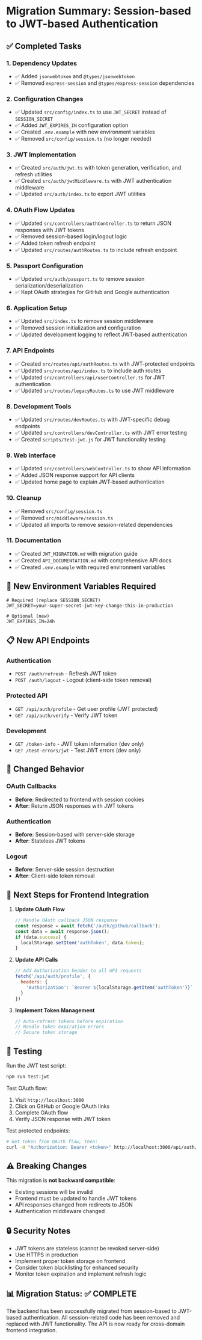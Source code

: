 # Migration Summary: Session-based to JWT-based Authentication

## ✅ Completed Tasks

### 1. **Dependency Updates**
- ✅ Added `jsonwebtoken` and `@types/jsonwebtoken`
- ✅ Removed `express-session` and `@types/express-session` dependencies

### 2. **Configuration Changes**
- ✅ Updated `src/config/index.ts` to use `JWT_SECRET` instead of `SESSION_SECRET`
- ✅ Added `JWT_EXPIRES_IN` configuration option
- ✅ Created `.env.example` with new environment variables
- ✅ Removed `src/config/session.ts` (no longer needed)

### 3. **JWT Implementation**
- ✅ Created `src/auth/jwt.ts` with token generation, verification, and refresh utilities
- ✅ Created `src/auth/jwtMiddleware.ts` with JWT authentication middleware
- ✅ Updated `src/auth/index.ts` to export JWT utilities

### 4. **OAuth Flow Updates**
- ✅ Updated `src/controllers/authController.ts` to return JSON responses with JWT tokens
- ✅ Removed session-based login/logout logic
- ✅ Added token refresh endpoint
- ✅ Updated `src/routes/authRoutes.ts` to include refresh endpoint

### 5. **Passport Configuration**
- ✅ Updated `src/auth/passport.ts` to remove session serialization/deserialization
- ✅ Kept OAuth strategies for GitHub and Google authentication

### 6. **Application Setup**
- ✅ Updated `src/index.ts` to remove session middleware
- ✅ Removed session initialization and configuration
- ✅ Updated development logging to reflect JWT-based authentication

### 7. **API Endpoints**
- ✅ Created `src/routes/api/authRoutes.ts` with JWT-protected endpoints
- ✅ Updated `src/routes/api/index.ts` to include auth routes
- ✅ Updated `src/controllers/api/userController.ts` for JWT authentication
- ✅ Updated `src/routes/legacyRoutes.ts` to use JWT middleware

### 8. **Development Tools**
- ✅ Updated `src/routes/devRoutes.ts` with JWT-specific debug endpoints
- ✅ Updated `src/controllers/devController.ts` with JWT error testing
- ✅ Created `scripts/test-jwt.js` for JWT functionality testing

### 9. **Web Interface**
- ✅ Updated `src/controllers/webController.ts` to show API information
- ✅ Added JSON response support for API clients
- ✅ Updated home page to explain JWT-based authentication

### 10. **Cleanup**
- ✅ Removed `src/config/session.ts`
- ✅ Removed `src/middleware/session.ts`
- ✅ Updated all imports to remove session-related dependencies

### 11. **Documentation**
- ✅ Created `JWT_MIGRATION.md` with migration guide
- ✅ Created `API_DOCUMENTATION.md` with comprehensive API docs
- ✅ Created `.env.example` with required environment variables

## 🔧 New Environment Variables Required

```env
# Required (replace SESSION_SECRET)
JWT_SECRET=your-super-secret-jwt-key-change-this-in-production

# Optional (new)
JWT_EXPIRES_IN=24h
```

## 📋 New API Endpoints

### Authentication
- `POST /auth/refresh` - Refresh JWT token
- `POST /auth/logout` - Logout (client-side token removal)

### Protected API
- `GET /api/auth/profile` - Get user profile (JWT protected)
- `GET /api/auth/verify` - Verify JWT token

### Development
- `GET /token-info` - JWT token information (dev only)
- `GET /test-errors/jwt` - Test JWT errors (dev only)

## 🔄 Changed Behavior

### OAuth Callbacks
- **Before**: Redirected to frontend with session cookies
- **After**: Return JSON responses with JWT tokens

### Authentication
- **Before**: Session-based with server-side storage
- **After**: Stateless JWT tokens

### Logout
- **Before**: Server-side session destruction
- **After**: Client-side token removal

## 🚀 Next Steps for Frontend Integration

1. **Update OAuth Flow**
   ```javascript
   // Handle OAuth callback JSON response
   const response = await fetch('/auth/github/callback');
   const data = await response.json();
   if (data.success) {
     localStorage.setItem('authToken', data.token);
   }
   ```

2. **Update API Calls**
   ```javascript
   // Add Authorization header to all API requests
   fetch('/api/auth/profile', {
     headers: {
       'Authorization': `Bearer ${localStorage.getItem('authToken')}`
     }
   })
   ```

3. **Implement Token Management**
   ```javascript
   // Auto-refresh tokens before expiration
   // Handle token expiration errors
   // Secure token storage
   ```

## 🧪 Testing

Run the JWT test script:
```bash
npm run test:jwt
```

Test OAuth flow:
1. Visit `http://localhost:3000`
2. Click on GitHub or Google OAuth links
3. Complete OAuth flow
4. Verify JSON response with JWT token

Test protected endpoints:
```bash
# Get token from OAuth flow, then:
curl -H "Authorization: Bearer <token>" http://localhost:3000/api/auth/profile
```

## ⚠️ Breaking Changes

This migration is **not backward compatible**:
- Existing sessions will be invalid
- Frontend must be updated to handle JWT tokens
- API responses changed from redirects to JSON
- Authentication middleware changed

## 🔒 Security Notes

- JWT tokens are stateless (cannot be revoked server-side)
- Use HTTPS in production
- Implement proper token storage on frontend
- Consider token blacklisting for enhanced security
- Monitor token expiration and implement refresh logic

## 📊 Migration Status: ✅ COMPLETE

The backend has been successfully migrated from session-based to JWT-based authentication. All session-related code has been removed and replaced with JWT functionality. The API is now ready for cross-domain frontend integration.